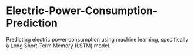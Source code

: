 # Electric-Power-Consumption-Prediction
Predicting electric power consumption using machine learning, specifically a Long Short-Term Memory (LSTM) model.
